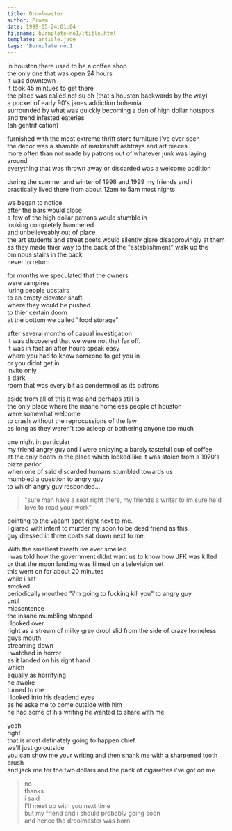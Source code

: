 ```yaml
---
title: Droolmaster
author: Proem
date: 1999-05-24:01:04
filename: burnplate-no1/:title.html
template: article.jade
tags: 'Burnplate no.1'
---
```


in houston there used to be a coffee shop  
the only one that was open 24 hours  
it was downtown  
it took 45 mintues to get there  
the place was called not su oh (that's houston backwards by the way)  
a pocket of early 90's janes addiction bohemia  
surrounded by what was quickly becoming a den of high dollar hotspots and trend infested eateries  
(ah gentrification)  

furnished with the most extreme thrift store furniture I've ever seen  
the decor was a shamble of markeshift ashtrays and art pieces  
more often than not made by patrons out of whatever junk was laying around  
everything that was thrown away or discarded was a welcome addition  

during the summer and winter of 1998 and 1999 my friends and i  
practically lived there from about 12am to 5am most nights  
 
we began to notice  
after the bars would close  
a few of the high dollar patrons would stumble in  
looking completely hammered  
and unbelieveably out of place  
the art students and street poets would silently glare disapprovingly at them  
as they made thier way to the back of the "establishment" walk up the ominous stairs in the back  
never to return  
 
for months we speculated that the owners  
were vampires  
luring people upstairs  
to an empty elevator shaft  
where they would be pushed  
to thier certain doom  
at the bottom we called "food storage"  

after several months of casual investigation  
it was discovered that we were not that far off.  
it was in fact an after hours speak easy  
where you had to know someone to get you in  
or you didnt get in  
invite only  
a dark  
room that was every bit as condemned as its patrons  
 
aside from all of this it was and perhaps still is  
the only place where the insane homeless people of houston  
were somewhat welcome  
to crash without the reprocussions of the law  
as long as they weren't too asleep or bothering anyone too much  
 
one night in particular  
my friend angry guy and i were enjoying a barely tastefull cup of coffee  
at the only booth in the place which looked like it was stolen from a 1970's pizza parlor  
when one of said discarded humans stumbled towards us  
mumbled a question to angry guy  
to which angry guy responded...  

> "sure man have a seat right there, my friends a writer to im sure he'd love to read your work"

pointing to the vacant spot right next to me.  
I glared with intent to murder my soon to be dead friend as this   
guy dressed in three coats sat down next to me.  
 
With the smelliest breath ive ever smelled  
i was told how the government didnt want us to know how JFK was killed  
or that the moon landing was filmed on a television set  
this went on for about 20 minutes  
while i sat  
smoked  
periodically mouthed "i'm going to fucking kill you" to angry guy  
until  
midsentence  
the insane mumbling stopped  
i looked over  
right as a stream of milky grey drool slid from the side of crazy homeless guys mouth  
streaming down  
i watched in horror  
as it landed on his right hand  
which  
equally as horrifying  
he awoke  
turned to me  
i looked into his deadend eyes  
as he aske me to come outside with him  
he had some of his writing he wanted to share with me  
 
yeah  
right  
that is most definately going to happen chief  
we'll just go outside  
you can show me your writing and then shank me with a sharpened tooth brush  
and jack me for the two dollars and the pack of cigarettes i've got on me  

> no  
> thanks  
i said  
> I'll meet up with you next time  
> but my friend and i should probably going soon  
and hence the droolmaster was born